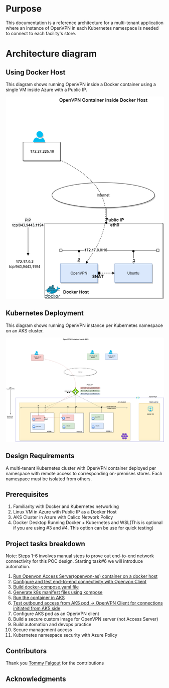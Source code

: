 # Purpose

This documentation is a reference architecture for a multi-tenant application where an instance of OpenVPN in each Kubernetes namespace is needed to connect to each facility's store.

# Architecture diagram

## Using Docker Host

This diagram shows running OpenVPN inside a Docker container using a single VM inside Azure with a Public IP. 

![OpenVPN and Docker](architecture-diagram/openvpn-architecture-Docker.png)

## Kubernetes Deployment

This diagram shows running OpenVPN instance per Kubernetes namespace on an AKS cluster. 

![OpenVPN and AKS](architecture-diagram/openvpn-architecture-AKS.png)

## Design Requirements

A multi-tenant Kubernetes cluster with OpenVPN container deployed per namespace with remote access to corresponding on-premises stores.  Each namespace must be isolated from others.

## Prerequisites

1. Familiarity with Docker and Kubernetes networking
2. Linux VM in Azure with Public IP as a Docker Host
3. AKS Cluster in Azure with Calico Network Policy
4. Docker Desktop Running Docker + Kubernetes and WSL(This is optional if you are using #3 and #4. This option can be use for quick testing)

## Project tasks breakdown

Note: Steps 1-6 involves manual steps to prove out end-to-end network connectivity for this POC design. Starting task#6 we will introduce automation.

1. [Run Openvpn Access Server(openvpn-as) container on a docker host](docker/README.md)
2. [Configure and test end-to-end connectivity with Openvpn Client](openvpn/setup.md)
3. [Build docker-compose.yaml file](docker/README.md)
4. [Generate k8s manifest files using kompose](aks/README.md)
5. [Run the container in AKS](aks/README.md)
6. [Test outbound access from AKS pod -> OpenVPN Client for connections initiated from AKS side](aks/README.md)
7. Configure AKS pod as an OpenVPN client
8. Build a secure custom image for OpenVPN server (not Access Server)
9. Build automation and devops practice
10. Secure management access
11. Kubernetes namespace security with Azure Policy

## Contributors

Thank you [Tommy Falgout](https://github.com/lastcoolnameleft) for the contributions

## Acknowledgments
